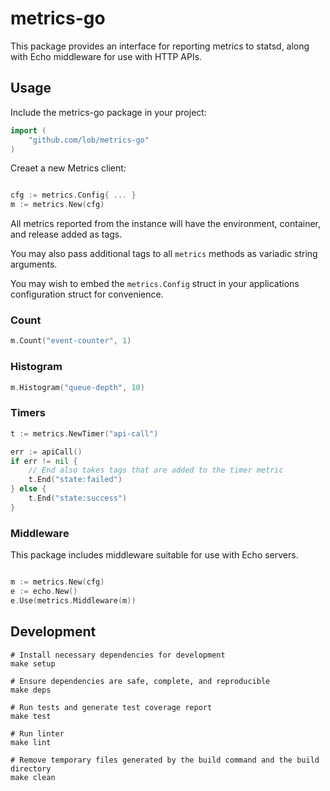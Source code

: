# metrics-go

This package provides an interface for reporting metrics to statsd,
along with Echo middleware for use with HTTP APIs.

## Usage

Include the metrics-go package in your project:

```go
import (
    "github.com/lob/metrics-go"
)
```

Creaet a new Metrics client:

```go

cfg := metrics.Config{ ... }
m := metrics.New(cfg)
```

All metrics reported from the instance will have the environment, container, and release added as tags.

You may also pass additional tags to all `metrics` methods as variadic string arguments.

You may wish to embed the `metrics.Config` struct in your applications configuration
struct for convenience.

### Count

```go
m.Count("event-counter", 1)
```

### Histogram

```go
m.Histogram("queue-depth", 10)
```

### Timers

```go
t := metrics.NewTimer("api-call")

err := apiCall()
if err != nil {
    // End also takes tags that are added to the timer metric
    t.End("state:failed")
} else {
    t.End("state:success")
}
```

### Middleware

This package includes middleware suitable for use with Echo servers.

```go

m := metrics.New(cfg)
e := echo.New()
e.Use(metrics.Middleware(m))

```

## Development

```
# Install necessary dependencies for development
make setup

# Ensure dependencies are safe, complete, and reproducible
make deps

# Run tests and generate test coverage report
make test

# Run linter
make lint

# Remove temporary files generated by the build command and the build directory
make clean
```
